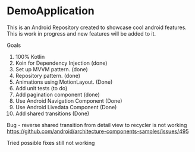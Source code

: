 # DemoApplication

This is an Android Repository created to showcase cool android features. This is work in progress and new features will be 
added to it.

Goals 
1. 100% Kotlin
2. Koin for Dependency Injection (done) 
3. Set up MVVM pattern. (done) 
4. Repository pattern. (done) 
5. Animations using MotionLayout. (Done)
6. Add unit tests (to do)
7. Add pagination component (done)
8. Use Android Navigation Component (Done)
9. Use Android Livedata Component (Done)
10. Add shared transitions (Done)

Bug - reverse shared transition from detail view to recycler is not working 
https://github.com/android/architecture-components-samples/issues/495

Tried possible fixes still not working 



